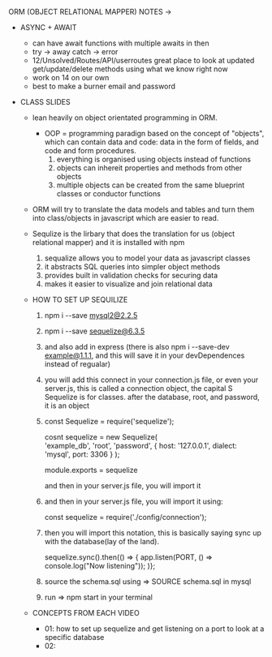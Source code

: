 ORM (OBJECT RELATIONAL MAPPER) NOTES -> 

- ASYNC + AWAIT 
    - can have await functions with multiple awaits in then 
    - try -> away 
      catch -> error 
    - 12/Unsolved/Routes/API/userroutes
        great place to look at updated get/update/delete methods using what we know right now
    - work on 14 on our own 
    - best to make a burner email and password 


- CLASS SLIDES 
  - lean heavily on object orientated programming in ORM. 
      - OOP = programming paradign based on the concept of "objects", which can contain data and code: data in the form of fields, and code and form procedures. 
          1. everything is organised using objects instead of functions
          2. objects can inhereit properties and methods from other objects 
          3. multiple objects can be created from the same blueprint classes or conductor functions 
  - ORM will try to translate the data models and tables and turn them into class/objects in javascript which are easier to read.
  - Sequlize is the lirbary that does the translation for us (object relational mapper) and it is installed with npm 
      1. sequalize allows you to model your data as javascript classes 
      2. it abstracts SQL queries into simpler object methods 
      3. provides built in validation checks for securing data
      4. makes it easier to visualize and join relational data 
  

  - HOW TO SET UP SEQUILIZE 
    1. npm i --save mysql2@2.2.5
    2. npm i --save sequelize@6.3.5
    3. and also add in express
    (there is also npm i --save-dev example@1.1.1, and this will save it in your devDependences instead of regualar)
    4. you will add this connect in your connection.js file, or even your server.js, this is called a connection object, the capital S Sequelize is for classes. after the database, root, and password, it is an object 
    1.  
        const Sequelize = require('sequelize');
        
        cosnt sequelize = new Sequelize(        
          'example_db', 
          'root', 
          'password',
           {
            host: '127.0.0.1', 
            dialect: 'mysql', 
            port: 3306
           }
        );

        module.exports = sequelize
    
        and then in your server.js file, you will import it 
    2. 
        and then in your server.js file, you will import it using: 

        const sequelize = require('./config/connection'); 
      
    3. 
        then you will import this notation, this is basically saying sync up with the database(lay of the land). 
        
        sequelize.sync().then(() => {
          app.listen(PORT, () => console.log("Now listening"));
          )}; 

    4. source the schema.sql using => SOURCE schema.sql in mysql
    5. run => npm start in your terminal 



  - CONCEPTS FROM EACH VIDEO 

    - 01: how to set up sequelize and get listening on a port to look at a specific database 
    - 02: 